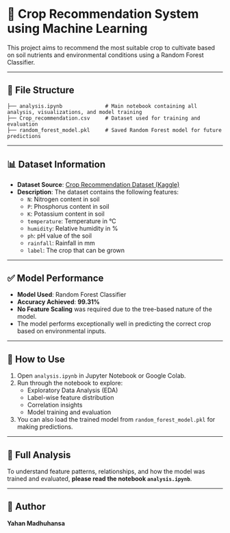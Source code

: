 # 🌾 Crop Recommendation System using Machine Learning

This project aims to recommend the most suitable crop to cultivate based on soil nutrients and environmental conditions using a Random Forest Classifier.

---

## 📁 File Structure

```
├── analysis.ipynb              # Main notebook containing all analysis, visualizations, and model training
├── Crop_recommendation.csv     # Dataset used for training and evaluation
├── random_forest_model.pkl     # Saved Random Forest model for future predictions
```

---

## 📊 Dataset Information

- **Dataset Source**: [Crop Recommendation Dataset (Kaggle)](https://www.kaggle.com/datasets/atharvaingle/crop-recommendation-dataset)
- **Description**: The dataset contains the following features:
  - `N`: Nitrogen content in soil
  - `P`: Phosphorus content in soil
  - `K`: Potassium content in soil
  - `temperature`: Temperature in °C
  - `humidity`: Relative humidity in %
  - `ph`: pH value of the soil
  - `rainfall`: Rainfall in mm
  - `label`: The crop that can be grown

---

## ✅ Model Performance

- **Model Used**: Random Forest Classifier
- **Accuracy Achieved**: **99.31%**
- **No Feature Scaling** was required due to the tree-based nature of the model.
- The model performs exceptionally well in predicting the correct crop based on environmental inputs.

---

## 📌 How to Use

1. Open `analysis.ipynb` in Jupyter Notebook or Google Colab.
2. Run through the notebook to explore:
   - Exploratory Data Analysis (EDA)
   - Label-wise feature distribution
   - Correlation insights
   - Model training and evaluation
3. You can also load the trained model from `random_forest_model.pkl` for making predictions.

---

## 📖 Full Analysis

To understand feature patterns, relationships, and how the model was trained and evaluated, **please read the notebook `analysis.ipynb`**.

---

## 👤 Author

**Yahan Madhuhansa**
